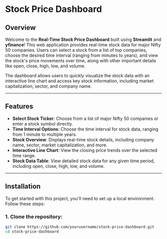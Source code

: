 # Stock Price Dashboard

## Overview

Welcome to the **Real-Time Stock Price Dashboard** built using **Streamlit** and **yfinance**! This web application provides real-time stock data for major Nifty 50 companies. Users can select a stock from a list of top companies, choose the desired time interval (ranging from minutes to years), and view the stock's price movements over time, along with other important details like open, close, high, low, and volume.

The dashboard allows users to quickly visualize the stock data with an interactive line chart and access key stock information, including market capitalization, sector, and company name.

---

## Features

- **Select Stock Ticker**: Choose from a list of major Nifty 50 companies or enter a stock symbol directly.
- **Time Interval Options**: Choose the time interval for stock data, ranging from 1 minute to multiple years.
- **Stock Overview**: Displays real-time stock details, including company name, sector, market capitalization, and more.
- **Interactive Line Chart**: View the closing price trends over the selected time range.
- **Stock Data Table**: View detailed stock data for any given time period, including open, close, high, low, and volume.

---

## Installation

To get started with this project, you'll need to set up a local environment. Follow these steps:

### 1. Clone the repository:

```bash
git clone https://github.com/yourusername/stock-price-dashboard.git
cd stock-price-dashboard
